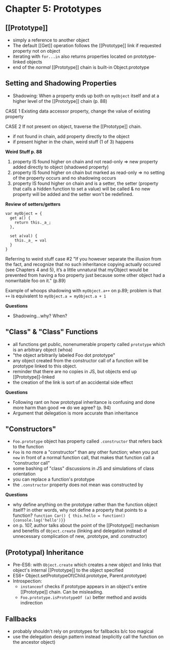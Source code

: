 # Chapter 5: Prototypes

## [[Prototype]]
- simply a reference to another object
- The default [[Get]] operation follows the [[Prototype]] link if requested property not on object
- iterating with `for...in` also returns properties located on prototype-linked objects
- end of the _normal_ [[Prototype]] chain is built-in Object.prototype

## Setting and Shadowing Properties 
* Shadowing: When a property ends up both on `myObject` itself and at a higher level of the [[Prototype]] chain (p. 88)

CASE 1 Existing data accessor property, change the value of existing property

CASE 2 If not present on object, traverse the [[Prototype]] chain.
  - if not found in chain, add property directly to the object
  - if present higher in the chain, weird stuff (1 of 3) happens

**Weird Stuff p. 88**

1. property IS found higher on chain and not read-only => new property added directly to object (shadowed property)
2. property IS found higher on chain but marked as read-only => no setting of the property occurs and no shadowing occurs
3. property IS found higher on chain and is a setter, the setter (property that calls a hidden function to set a value) will be called & no new property will be added and the setter won't be redefined. 

**Review of setters/getters**

```
var myObject = {
  get a() {
    return this._a_;
  },
  
  set a(val) {
    this._a_ = val
  }
}

```

Referring to weird stuff case #2
"If you however separate the illusion from the fact, and recognize that no such inheritance copying actually occured (see Chapters 4 and 5), it’s a little unnatural that myObject would be prevented from having a foo property just because some other object had a nonwritable foo on it." (p.89)

Example of whoops shadowing with `myObject.a++` on p.89; problem is that `++` is equivalent to `myObject.a = myObject.a + 1`

**Questions**
- Shadowing...why? When?


## "Class" & "Class" Functions
- all functions get public, nonenumerable property called `prototype` which is an arbitrary object (whoa)
- "the object arbitrarily labeled Foo dot prototype"
- any object created from the constructor call of a function will be prototype linked to this object. 
- reminder that there are no copies in JS, but objects end up [[Prototype]]-linked
- the creation of the link is sort of an accidental side effect

**Questions**
- Following rant on how prototypal inheritance is confusing and done more harm than good ==> do we agree? (p. 94)
- Argument that delegation is more accurate than inheritance


## "Constructors"
- `Foo.prototype` object has property called `.constructor` that refers back to the function
- `Foo` is no more a "constructor" than any other function; when you put `new` in front of a normal function call, that makes that function call a "constructor call"
- some bashing of "class" discussions in JS and simulations of class orientation
- you can replace a function's prototype
- the `.constructor` property does not mean was constructed by

**Questions**
- why define anything on the prototype rather than the function object itself? in other words, why not define a property that points to a function? `function Car() { this.hello = function(){console.log('hello')}}`
- on p. 107, author talks about the point of the [[Prototype]] mechanism and benefits of `Object.create` (linking and delegation instead of unnecessary complication of new, .prototype, and .constructor)

## (Prototypal) Inheritance
- Pre-ES6: with `Object.create` which creates a new object and links that object's internal [[Prototype]] to the object specified
- ES6+ Object.setPrototypeOf(Child.prototype, Parent.prototype) 
- Introspection: 
  - `instanceof` checks if prototype appears in an object's entire [[Prototype]] chain. Can be misleading.
  - `Foo.prototype.isPrototypeOf (a)` better method and avoids indirection 

## Fallbacks
- probably shouldn't rely on prototypes for fallbacks b/c too magical
- use the delegation design pattern instead (explicitly call the function on the ancestor object)

